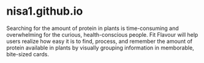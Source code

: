 # nisa1.github.io

Searching for the amount of protein in plants is time-consuming and overwhelming for the curious, health-conscious people. Fit Flavour will help users realize how easy it is to find, process, and remember the amount of protein available in plants by visually grouping information in memborable, bite-sized cards.
